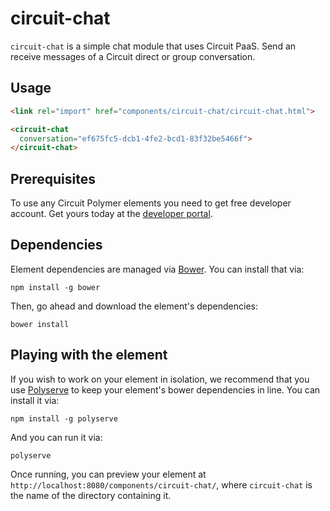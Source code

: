 # circuit-chat

`circuit-chat` is a simple chat module that uses Circuit PaaS. Send an receive messages of a Circuit direct or group conversation.

## Usage

```html
<link rel="import" href="components/circuit-chat/circuit-chat.html">

<circuit-chat
  conversation="ef675fc5-dcb1-4fe2-bcd1-83f32be5466f">
</circuit-chat>
```

## Prerequisites

To use any Circuit Polymer elements you need to get free developer account. Get yours today at the [developer portal](https://developers.circuit.com).

## Dependencies

Element dependencies are managed via [Bower](http://bower.io/). You can
install that via:

    npm install -g bower

Then, go ahead and download the element's dependencies:

    bower install


## Playing with the element

If you wish to work on your element in isolation, we recommend that you use
[Polyserve](https://github.com/PolymerLabs/polyserve) to keep your element's
bower dependencies in line. You can install it via:

    npm install -g polyserve

And you can run it via:

    polyserve

Once running, you can preview your element at
`http://localhost:8080/components/circuit-chat/`, where `circuit-chat` is the name of the directory containing it.
